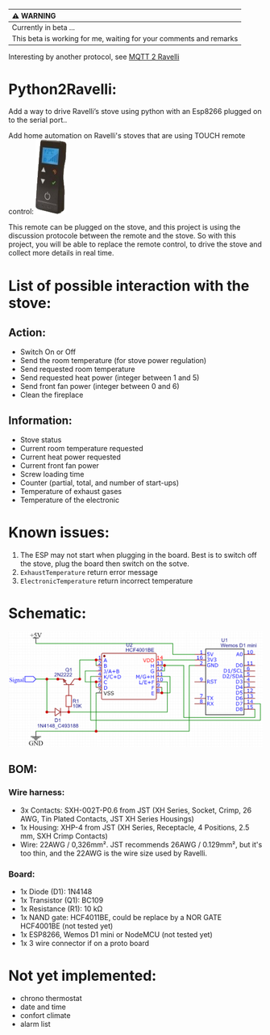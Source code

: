 | :warning: WARNING          |
|:---------------------------|
| Currently in beta ...      |
| This beta is working for me, waiting for your comments and remarks      |

Interesting by another protocol, see [MQTT 2 Ravelli](https://github.com/DuchkPy/MQTT2Ravelli)

# Python2Ravelli:
Add a way to drive Ravelli’s stove using python with an Esp8266 plugged on to the serial port..

Add home automation on Ravelli's stoves that are using TOUCH remote control: ![image](./Documentation/img/touch_remote.jpg)

This remote can be plugged on the stove, and this project is using the discussion protocole between the remote and the stove.
So with this project, you will be able to replace the remote control, to drive the stove and collect more details in real time.

# List of possible interaction with the stove:
## Action:
- Switch On or Off
- Send the room temperature (for stove power regulation)
- Send requested room temperature
- Send requested heat power (integer between 1 and 5)
- Send front fan power (integer between 0 and 6)
- Clean the fireplace

## Information:
- Stove status
- Current room temperature requested
- Current heat power requested
- Current front fan power
- Screw loading time
- Counter (partial, total, and number of start-ups)
- Temperature of exhaust gases
- Temperature of the electronic

# Known issues:
1. The ESP may not start when plugging in the board. Best is to switch off the stove, plug the board then switch on the sotve.
2. `ExhaustTemperature` return error message
3. `ElectronicTemperature` return incorrect temperature

# Schematic:
![image](./Documentation/img/Circuit.png?raw=true)

## BOM:
### Wire harness:
- 3x Contacts: SXH-002T-P0.6 from JST (XH Series, Socket, Crimp, 26 AWG, Tin Plated Contacts, JST XH Series Housings)
- 1x Housing: XHP-4 from JST (XH Series, Receptacle, 4 Positions, 2.5 mm, SXH Crimp Contacts)
- Wire: 22AWG / 0,326mm². JST recommends 26AWG / 0.129mm², but it's too thin, and the 22AWG is the wire size used by Ravelli.

### Board:
- 1x Diode (D1): 1N4148
- 1x Transistor (Q1): BC109
- 1x Resistance (R1): 10 kΩ
- 1x NAND gate: HCF4011BE, could be replace by a NOR GATE HCF4001BE (not tested yet)
- 1x ESP8266, Wemos D1 mini or NodeMCU (not tested yet)
- 1x 3 wire connector if on a proto board

# Not yet implemented:
- chrono thermostat
- date and time
- confort climate
- alarm list
